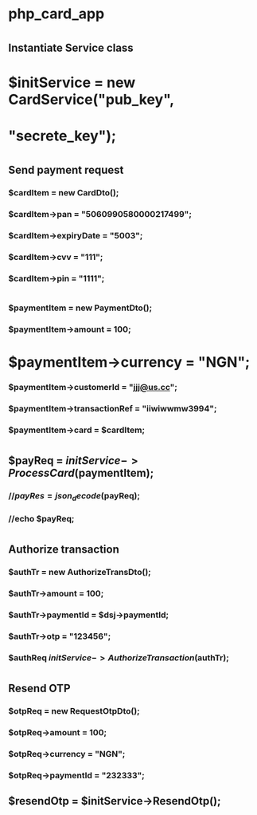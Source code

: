# php_card_app
#
#
## Instantiate Service class
# $initService = new CardService("pub_key", 
#                                "secrete_key");
#
#
#
## Send payment request
### $cardItem = new CardDto();
### $cardItem->pan = "5060990580000217499";
### $cardItem->expiryDate = "5003";
### $cardItem->cvv = "111";
### $cardItem->pin = "1111";
#
### $paymentItem = new PaymentDto();
### $paymentItem->amount = 100;
# $paymentItem->currency = "NGN";
### $paymentItem->customerId = "jjj@us.cc";
### $paymentItem->transactionRef = "iiwiwwmw3994";
### $paymentItem->card = $cardItem;
#
## $payReq = $initService->ProcessCard($paymentItem);
### //$payRes = json_decode($payReq);
### //echo $payReq;
#
#
## Authorize transaction
### $authTr = new AuthorizeTransDto();
### $authTr->amount = 100;
### $authTr->paymentId = $dsj->paymentId;
### $authTr->otp = "123456";
### $authReq $initService->AuthorizeTransaction($authTr);
#
#
#
## Resend OTP
### $otpReq = new RequestOtpDto();
### $otpReq->amount = 100;
### $otpReq->currency = "NGN";
### $otpReq->paymentId = "232333";
## $resendOtp = $initService->ResendOtp();